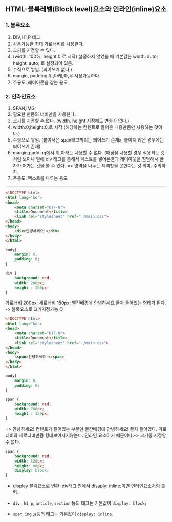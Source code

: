 ## HTML-블록레벨(Block level)요소와 인라인(inline)요소

### 1. 블록요소
1. DIV,H1,P 태그
2. 사용가능한 최대 가로너비를 사용한다.
3. 크기를 지정할 수 있다.
4. (width: 100%; height:0;로 시작) 설정하지 않았을 때 기본값은 width: auto; height: auto; 로 설정되어 있음.
5. 수직으로 쌓임. (띄어쓰기 없다.)
6. margin, padding 위,아래,좌,우 사용가능하다.
7. 주용도: 레이아웃을 잡는 용도
	
### 2. 인라인요소
1. SPAN,IMG
2. 필요한 만큼의 너비만을 사용한다.
3. 크기를 지정할 수 없다. (width, height 지정해도 변화가 없다.)
4. width:0;height:0;로 시작 (해당하는 컨텐트로 들어온 내용만큼만 사용하는 것이다.) 
5. 수평으로 쌓임. (붙여서쓴 span태그끼리는 띄어쓰기 존재x, 붙이지 않은 경우에는 띄어쓰기 존재)
6. margin,padding에서 위,아래는 사용할 수 없다. (패딩을 사용할 경우 적용되는 것처럼 보이나 밑에 div 태그를 통해서 텍스트를 넣어본결과 레이아웃을 침범해서 글자가 어가는 것을 볼 수 있다. => 영역을 나누는 제역할을 못한다는 것 의미. 주의하자.
7. 주용도: 텍스트를 다루는 용도

	
---
	
```html	
<!DOCTYPE html>
<html lang="ko">
<head>
    <meta charset="UTF-8">
    <title>Document</title>
    <link rel="stylesheet" href="./main.css">
</head>
<body>
    <div>안녕하세요!</div>
</body>
</html>
```
```css
body{
    margin: 0;
    padding: 0;
}

div {
    background: red;
    width: 200px;
    height : 150px;
}
```
가로너비 200px; 세로너비 150px; 빨간배경에 안녕하세요 글자 들어있는 형태가 된다. -> 블록요소로 크기지정가능 O


```html
<!DOCTYPE html>
<html lang="ko">
<head>
    <meta charset="UTF-8">
    <title>Document</title>
    <link rel="stylesheet" href="./main.css">
</head>
<body>
    <span>안녕하세요!</span>
</body>
</html>
```
```css
body{
    margin: 0;
    padding: 0;
}

span {
    background: red;
    width: 200px;
    height : 150px;
}
```
=> 안녕하세요! 컨텐트가 들어있는 부분만 빨간배경에 안녕하세요! 글자 들어있다. 가로너비와 세로너비만큼 형태보여지지않는다. 인라인 요소이기 때문이다.-> 크기를 지정할 수 없다.

```css
span {
    background: red;
    width: 120px;
    height: 80px;
    display: block;
}
```

- display 블럭요소로 변환
:div태그 안에서 disaply: inline;이면 인라인요소처럼 출력.

- ```div``` , ```h1```, ```p```, ```article```, ```section``` 등의 태그는 기본값이 ```display: block;```
- ```span```, ```img``` ,```a```등의 태그는 기본값이 ```display: inline;```

